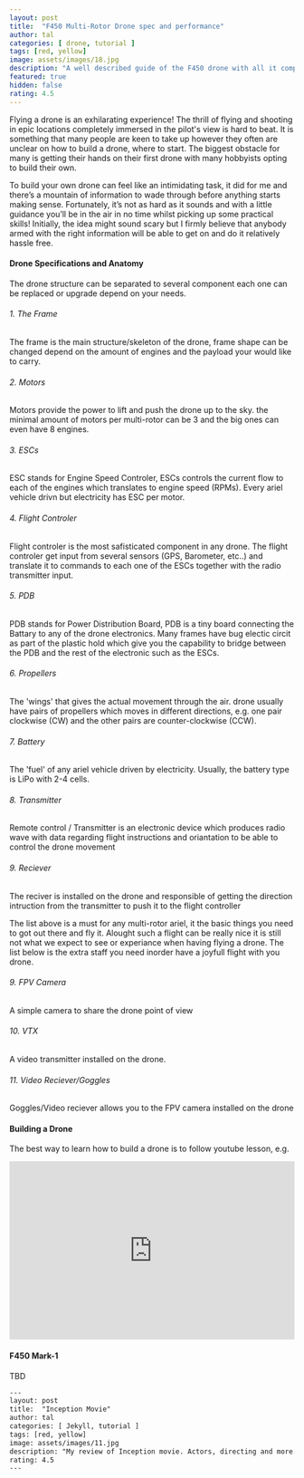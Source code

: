 ```yaml
---
layout: post
title:  "F450 Multi-Rotor Drone spec and performance"
author: tal
categories: [ drone, tutorial ]
tags: [red, yellow]
image: assets/images/18.jpg
description: "A well described guide of the F450 drone with all it components and several preformance tests"
featured: true
hidden: false
rating: 4.5
---
```


Flying a drone is an exhilarating experience! The thrill of flying and shooting in epic locations completely immersed in the pilot's view is hard to beat. It is something that many people are keen to take up however they often are unclear on how to build a drone, where to start. The biggest obstacle for many is getting their hands on their first drone with many hobbyists opting to build their own.


To build your own drone can feel like an intimidating task, it did for me and there’s a mountain of information to wade through before anything starts making sense. Fortunately, it’s not as hard as it sounds and with a little guidance you’ll be in the air in no time whilst picking up some practical skills! Initially, the idea might sound scary but I firmly believe that anybody armed with the right information will be able to get on and do it relatively hassle free.

#### Drone Specifications and Anatomy
The drone structure can be separated to several component each one can be replaced or upgrade depend on your needs.


###### 1. The Frame
The frame is the main structure/skeleton of the drone, frame shape can be changed depend on the amount of engines and the payload your would like to carry.

###### 2. Motors
Motors provide the power to lift and push the drone up to the sky. the minimal amount of motors per multi-rotor can be 3 and the big ones can even have 8 engines.

###### 3. ESCs
ESC stands for Engine Speed Controler, ESCs controls the current flow to each of the engines which translates to engine speed (RPMs). Every ariel vehicle drivn but electricity has ESC per motor.

###### 4. Flight Controler
Flight controler is the most safisticated component in any drone. The flight controler get input from several sensors (GPS, Barometer, etc..) and translate it to commands to each one of the ESCs together with the radio transmitter input.

###### 5. PDB
PDB stands for Power Distribution Board, PDB is a tiny board connecting the Battary to any of the drone electronics.
Many frames have bug electic circit as part of the plastic hold which give you the capability to bridge between the PDB and the rest of the electronic such as the ESCs. 

###### 6. Propellers
The 'wings' that gives the actual movement through the air. drone usually have pairs of propellers which moves in different directions, e.g. one pair clockwise (CW) and the other pairs are counter-clockwise (CCW).

###### 7. Battery
The 'fuel' of any ariel vehicle driven by electricity. Usually, the battery type is LiPo with 2-4 cells.

###### 8. Transmitter
Remote control / Transmitter is an electronic device which produces radio wave with data regarding flight instructions and oriantation to be able to control the drone movement

###### 9. Reciever
The reciver is installed on the drone and responsible of getting the direction intruction from the transmitter to push it to the flight controller



The list above is a must for any multi-rotor ariel, it the basic things you need to got out there and fly it. 
Alought such a flight can be really nice it is still not what we expect to see or experiance when having flying a drone.
The list below is the extra staff you need inorder have a joyfull flight with you drone.

###### 9. FPV Camera
A simple camera to share the drone point of view
###### 10. VTX
A video transmitter installed on the drone.

###### 11. Video Reciever/Goggles
Goggles/Video reciever allows you to the FPV camera installed on the drone

#### Building a Drone
The best way to learn how to build a drone is to follow youtube lesson, e.g.
<p><iframe style="width:100%;" height="315" src="https://www.youtube.com/embed/Cniqsc9QfDo?rel=0&amp;showinfo=0" frameborder="0" allowfullscreen></iframe></p>

#### F450 Mark-1
TBD



```html
---
layout: post
title:  "Inception Movie"
author: tal
categories: [ Jekyll, tutorial ]
tags: [red, yellow]
image: assets/images/11.jpg
description: "My review of Inception movie. Actors, directing and more."
rating: 4.5
---
```
